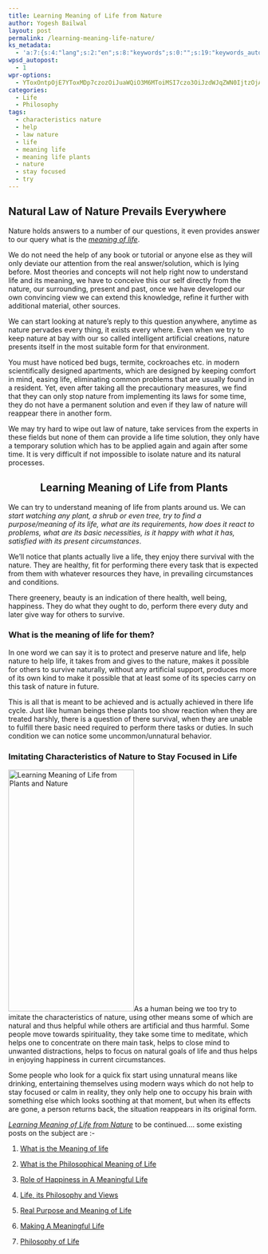 ```yaml
---
title: Learning Meaning of Life from Nature
author: Yogesh Bailwal
layout: post
permalink: /learning-meaning-life-nature/
ks_metadata:
  - 'a:7:{s:4:"lang";s:2:"en";s:8:"keywords";s:0:"";s:19:"keywords_autoupdate";s:1:"0";s:11:"description";s:0:"";s:22:"description_autoupdate";s:1:"0";s:5:"title";s:0:"";s:6:"robots";s:12:"index,follow";}'
wpsd_autopost:
  - 1
wpr-options:
  - YToxOntpOjE7YToxMDp7czozOiJuaWQiO3M6MToiMSI7czo3OiJzdWJqZWN0IjtzOjA6IiI7czo4OiJ0ZXh0Ym9keSI7czowOiIiO3M6ODoiaHRtbGJvZHkiO3M6MDoiIjtzOjc6ImRpc2FibGUiO2k6MDtzOjE1OiJub2N1c3RvbWl6YXRpb24iO2k6MTtzOjEyOiJub3Bvc3RzZXJpZXMiO2k6MTtzOjEwOiJodG1sZW5hYmxlIjtpOjE7czoxMjoiYXR0YWNoaW1hZ2VzIjtpOjE7czoyMToic2tpcGFjdGl2ZXN1YnNjcmliZXJzIjtpOjE7fX0=
categories:
  - Life
  - Philosophy
tags:
  - characteristics nature
  - help
  - law nature
  - life
  - meaning life
  - meaning life plants
  - nature
  - stay focused
  - try
---
```

## Natural Law of Nature Prevails Everywhere

Nature holds answers to a number of our questions, it even provides answer to our query what is the [*meaning of life*][1].

We do not need the help of any book or tutorial or anyone else as they will only deviate our attention from the real answer/solution, which is lying before. Most theories and concepts will not help right now to understand life and its meaning, we have to conceive this our self directly from the nature, our surrounding, present and past, once we have developed our own convincing view we can extend this knowledge, refine it further with additional material, other sources.

We can start looking at nature&#8217;s reply to this question anywhere, anytime as nature pervades every thing, it exists every where. Even when we try to keep nature at bay with our so called intelligent artificial creations, nature presents itself in the most suitable form for that environment.

You must have noticed bed bugs, termite, cockroaches etc. in modern scientifically designed apartments, which are designed by keeping comfort in mind, easing life, eliminating common problems that are usually found in a resident. Yet, even after taking all the precautionary measures, we find that they can only stop nature from implementing its laws for some time, they do not have a permanent solution and even if they law of nature will reappear there in another form.

We may try hard to wipe out law of nature, take services from the experts in these fields but none of them can provide a life time solution, they only have a temporary solution which has to be applied again and again after some time. It is very difficult if not impossible to isolate nature and its natural processes.

<h2 style="text-align: center;">
  Learning Meaning of Life from Plants
</h2>

We can try to understand meaning of life from plants around us. We can *start watching any plant, a shrub or even tree, try to find a purpose/meaning of its life, what are its requirements, how does it react to problems, what are its basic necessities, is it happy with what it has, satisfied with its present circumstances*.

We&#8217;ll notice that plants actually live a life, they enjoy there survival with the nature. They are healthy, fit for performing there every task that is expected from them with whatever resources they have, in prevailing circumstances and conditions.

There greenery, beauty is an indication of there health, well being, happiness. They do what they ought to do, perform there every duty and later give way for others to survive.

### What is the meaning of life for them?

In one word we can say it is to protect and preserve nature and life, help nature to help life, it takes from and gives to the nature, makes it possible for others to survive naturally, without any artificial support, produces more of its own kind to make it possible that at least some of its species carry on this task of nature in future.

This is all that is meant to be achieved and is actually achieved in there life cycle. Just like human beings these plants too show reaction when they are treated harshly, there is a question of there survival, when they are unable to fulfill there basic need required to perform there tasks or duties. In such condition we can notice some uncommon/unnatural behavior.

### Imitating Characteristics of Nature to Stay Focused in Life

<img class="alignleft size-full wp-image-495" title="Natural Meaning of Life" src="http://www.philosophyinlife.info/wp-content/uploads/2011/05/natural-meaning-life.jpg" alt="Learning Meaning of Life from Plants and Nature" width="252" height="484" />As a human being we too try to imitate the characteristics of nature, using other means some of which are natural and thus helpful while others are artificial and thus harmful. Some people move towards spirituality, they take some time to meditate, which helps one to concentrate on there main task, helps to close mind to unwanted distractions, helps to focus on natural goals of life and thus helps in enjoying happiness in current circumstances.

Some people who look for a quick fix start using unnatural means like drinking, entertaining themselves using modern ways which do not help to stay focused or calm in reality, they only help one to occupy his brain with something else which looks soothing at that moment, but when its effects are gone, a person returns back, the situation reappears in its original form.

[*Learning Meaning of Life from Nature*][2] to be continued&#8230;. some existing posts on the subject are :-

1. [What is the Meaning of life][1]

2. [What is the Philosophical Meaning of Life][3]

3. [Role of Happiness in A Meaningful Life][4]

4. [Life, its Philosophy and Views][5]

5. [Real Purpose and Meaning of Life][6]

6. [Making A Meaningful Life][7]

7. [Philosophy of Life][8]

 [1]: http://www.philosophyinlife.info/what-is-meaning-of-life/ "What Is The Meaning of The Life"
 [2]: http://www.philosophyinlife.info/learning-meaning-life-nature/
 [3]: http://www.philosophyinlife.info/philosophical-meaning-life/ "What is the Philosophical Meaning of Life"
 [4]: http://www.philosophyinlife.info/role-of-happiness-in-a-meaningful-life/ "Role of Happiness in A Meaningful Life?"
 [5]: http://www.philosophyinlife.info/life-its-philosophy-and-views/ "Life, its Philosophy and Views"
 [6]: http://www.philosophyinlife.info/real-purpose-meaning-life/ "What Is then the Real Purpose and Meaning of Life"
 [7]: http://www.philosophyinlife.info/making-meaningful-life/ "Making A Meaningful Life"
 [8]: http://www.philosophyinlife.info/basic-philosophies-life-video/ "Philosophy of Life Video"
